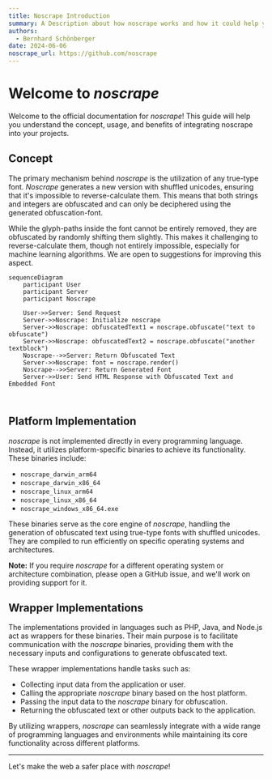 ```yaml
---
title: Noscrape Introduction
summary: A Description about how noscrape works and how it could help you to secure your content from scraping
authors:
  - Bernhard Schönberger
date: 2024-06-06
noscrape_url: https://github.com/noscrape
---
```


# Welcome to *noscrape*

Welcome to the official documentation for *noscrape*! This guide will help you understand the concept, usage, and benefits of integrating noscrape into your projects.

## Concept

The primary mechanism behind *noscrape* is the utilization of any true-type font. *Noscrape* generates a new version with shuffled unicodes, ensuring that it's impossible to reverse-calculate them. This means that both strings and integers are obfuscated and can only be deciphered using the generated obfuscation-font.

While the glyph-paths inside the font cannot be entirely removed, they are obfuscated by randomly shifting them slightly. This makes it challenging to reverse-calculate them, though not entirely impossible, especially for machine learning algorithms. We are open to suggestions for improving this aspect.

``` mermaid
sequenceDiagram
    participant User
    participant Server
    participant Noscrape

    User->>Server: Send Request
    Server->>Noscrape: Initialize noscrape
    Server->>Noscrape: obfuscatedText1 = noscrape.obfuscate("text to obfuscate")
    Server->>Noscrape: obfuscatedText2 = noscrape.obfuscate("another textblock")
    Noscrape-->>Server: Return Obfuscated Text
    Server->>Noscrape: font = noscrape.render()
    Noscrape-->>Server: Return Generated Font
    Server->>User: Send HTML Response with Obfuscated Text and Embedded Font
```


## <br /> Platform Implementation

*noscrape* is not implemented directly in every programming language. Instead, it utilizes platform-specific binaries to achieve its functionality. These binaries include:

- `noscrape_darwin_arm64`
- `noscrape_darwin_x86_64`
- `noscrape_linux_arm64`
- `noscrape_linux_x86_64`
- `noscrape_windows_x86_64.exe`

These binaries serve as the core engine of *noscrape*,
handling the generation of obfuscated text using true-type fonts with shuffled unicodes.
They are compiled to run efficiently on specific operating systems and architectures.

**Note:** If you require *noscrape* for a different operating system or architecture combination, please open a GitHub issue, and we'll work on providing support for it.

## Wrapper Implementations

The implementations provided in languages such as PHP, Java, and Node.js act as wrappers for these binaries. Their main purpose is to facilitate communication with the *noscrape* binaries, providing them with the necessary inputs and configurations to generate obfuscated text.

These wrapper implementations handle tasks such as:

- Collecting input data from the application or user.
- Calling the appropriate *noscrape* binary based on the host platform.
- Passing the input data to the *noscrape* binary for obfuscation.
- Returning the obfuscated text or other outputs back to the application.

By utilizing wrappers, *noscrape* can seamlessly integrate with a wide range of programming languages and environments while maintaining its core functionality across different platforms.

---

Let's make the web a safer place with *noscrape*!
